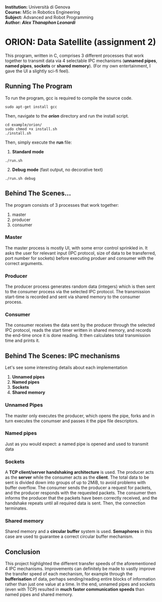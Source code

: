 **Institution:** Università di Genova<br>
**Course:** MSc in Robotics Engineering<br>
**Subject:** Advanced and Robot Programming<br>
**Author:** ***Alex Thanaphon Leonardi***<br>

# ORION: Data Satellite (assignment 2)
This program, written in C, comprises 3 different processes that work together to transmit data via 4 selectable IPC mechanisms (**unnamed pipes**, **named pipes**, **sockets** or **shared memory**).
(For my own entertainment, I gave the UI a slightly sci-fi feel).

## Running The Program
To run the program, gcc is required to compile the source code.
```
sudo apt-get install gcc
```

Then, navigate to the ***orion*** directory and run the install script.
```
cd example/orion/
sudo chmod +x install.sh
./install.sh
```

Then, simply execute the **run** file:
1. **Standard mode**
```
./run.sh
```
2. **Debug mode** (fast output, no decorative text)
```
./run.sh debug
```

## Behind The Scenes...
The program consists of 3 processes that work together:
1. master
2. producer
3. consumer

### Master
The master process is mostly UI, with some error control sprinkled in. It asks the user for relevant input (IPC protocol, size of data to be transferred, port number for sockets) before executing produer and consumer with the correct arguments.

### Producer
The producer process generates random data (integers) which is then sent to the consumer process via the selected IPC protocol. The transmission start-time is recorded and sent via shared memory to the consumer process.

### Consumer
The consumer receives the data sent by the producer through the selected IPC protocol, reads the start timer written in shared memory, and records the end-time once it is done reading. It then calculates total transmission time and prints it.

## Behind The Scenes: IPC mechanisms
Let's see some interesting details about each implementation
1. **Unnamed pipes**
2. **Named pipes**
3. **Sockets**
4. **Shared memory**

### Unnamed Pipes
The master only executes the producer, which opens the pipe, forks and in turn executes the conumser and passes it the pipe file descriptors.

### Named pipes
Just as you would expect: a named pipe is opened and used to transmit data

### Sockets
A **TCP client/server handshaking architecture** is used. The producer acts as the **server** while the consumer acts as the **client**. The total data to be sent is divided down into groups of up to 2MiB, to avoid problems with buffer overflow. The consumer sends the producer a request for packets, and the producer responds with the requested packets. The consumer then informs the producer that the packets have been correctly received, and the handshake repeats until all required data is sent. Then, the connection terminates.

### Shared memory
Shared memory and a **circular buffer** system is used. **Semaphores** in this case are used to guarantee a correct circular buffer mechanism.

## Conclusion
This project highlighted the different transfer speeds of the aforementioned 4 IPC mechanisms. Improvements can definitely be made to vastly improve the transfer speed of each mechanism, for example through the **bufferisation** of data, perhaps sending/reading entire blocks of information rather than just one value at a time.
In the end, unnamed pipes and sockets (even with TCP) resulted in **much faster communication speeds** than named pipes and shared memory.
